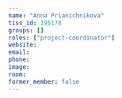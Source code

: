 ```yaml
---
name: "Anna Prianichnikova"
tiss_id: 195178
groups: []
roles: ["project-coordinator"]
website:
email:
phone:
image:
room:
former_member: false
---
```


<!--
Your custom content goes here.
-->